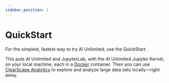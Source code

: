 ```yaml
---
sidebar_position: 1
---
```


# QuickStart

 For the simplest, fastest way to try AI Unlimited, use the QuickStart. 
 
 This puts AI Unlimited and JupyterLab, with the AI Unlimited Jupyter Kernel, on your local machine, each in a [Docker](https://www.docker.com/) container. Then you can use [ClearScape Analytics](https://www.teradata.com/platform/clearscape-analytics?) to explore and analyze large data sets locally&mdash;right away.
